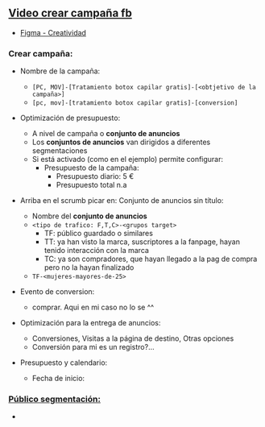 ## [Video crear campaña fb](https://youtu.be/DsiJGCftfyM)

- [Figma - Creatividad](https://www.figma.com/file/IBs8ihNWiZcK0J7euWrKwg/promo-001?node-id=0%3A1)

### Crear campaña:
- Nombre de la campaña:
  - `[PC, MOV]-[Tratamiento botox capilar gratis]-[<obtjetivo de la campaña>]`
  - `[pc, mov]-[tratamiento botox capilar gratis]-[conversion]`

- Optimización de presupuesto:
  - A nivel de campaña o **conjunto de anuncios**
  - Los **conjuntos de anuncios** van dirigidos a diferentes segmentaciones
  - Si está activado (como en el ejemplo) permite configurar:
    - Presupuesto de la campaña:
      - Presupuesto diario: 5 € 
      - Presupuesto total n.a
- Arriba en el scrumb picar en: Conjunto de anuncios sin título:
  - Nombre del **conjunto de anuncios**
  - `<tipo de trafico: F,T,C>-<grupos target>`
    - TF: público guardado o similares
    - TT: ya han visto la marca, suscriptores a la fanpage, hayan tenido interacción con la marca
    - TC: ya son compradores, que hayan llegado a la pag de compra pero no la hayan finalizado
  - `TF-<mujeres-mayores-de-25>`
- Evento de conversion:
  - comprar. Aqui en mi caso no lo se ^^
- Optimización para la entrega de anuncios:
  - Conversiones, Visitas a la página de destino, Otras opciones
  - Conversión para mi es un registro?...
- Presupuesto y calendario:
  - Fecha de inicio:

### [Público segmentación:](https://youtu.be/DsiJGCftfyM?t=690)
- 
